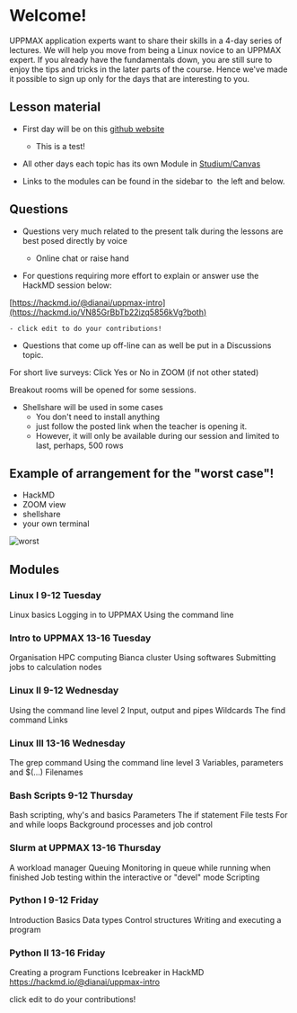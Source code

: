 # Welcome!

UPPMAX application experts want to share their skills in a 4-day series of lectures. 
We will help you move from being a Linux novice to an UPPMAX expert. 
If you already have the fundamentals down, you are still sure to enjoy the tips and tricks in the later parts of the course. 
Hence we've made it possible to sign up only for the days that are interesting to you.

## Lesson material
- First day will be on this [github website](https://uppmax.github.io/uppmax_intro/overview.html)
  - This is a test!  
- All other days each topic has its own Module in [Studium/Canvas](https://uppsala.instructure.com/courses/67267)

- Links to the modules can be found in the sidebar to  the left and below.


## Questions

- Questions very much related to the present talk during the lessons are best posed directly by voice
  - Online chat or raise hand


- For questions requiring more effort to explain or answer use the HackMD session below:

[https://hackmd.io/@dianai/uppmax-intro](https://hackmd.io/VN85GrBbTb22izq5856kVg?both)

    - click edit to do your contributions!

- Questions that come up off-line can as well be put in a Discussions topic.




For short live surveys: Click Yes or No in ZOOM (if not other stated)


Breakout rooms will be opened for some sessions.


- Shellshare will be used in some cases
  - You don't need to install anything
  - just follow the posted link when the teacher is opening it.
  - However, it will only be available during our session
and limited to last, perhaps, 500 rows




## Example of arrangement for the "worst case"!
- HackMD
- ZOOM view
- shellshare
- your own terminal

![worst](./img/worst.jpeg)


## Modules
### Linux I 9-12 Tuesday
Linux basics
Logging in to UPPMAX
Using the command line
### Intro to UPPMAX 13-16 Tuesday
Organisation
HPC computing
Bianca cluster
Using softwares
Submitting jobs to calculation nodes
### Linux II 9-12 Wednesday
Using the command line level 2
Input, output and pipes
Wildcards
The find command
Links
### Linux III 13-16 Wednesday
The grep command
Using the command line level 3
Variables, parameters and $(...)
Filenames
### Bash Scripts 9-12 Thursday
Bash scripting, why's and basics
Parameters
The if statement
File tests
For and while loops
Background processes and job control
### Slurm at UPPMAX 13-16 Thursday
A workload manager
Queuing
Monitoring
in queue
while running
when finished
Job testing within the interactive or "devel" mode
Scripting
### Python I 9-12 Friday
Introduction
Basics
Data types
Control structures
Writing and executing a program
### Python II 13-16 Friday
Creating a program
Functions
Icebreaker in HackMD
https://hackmd.io/@dianai/uppmax-intro

click edit to do your contributions!
